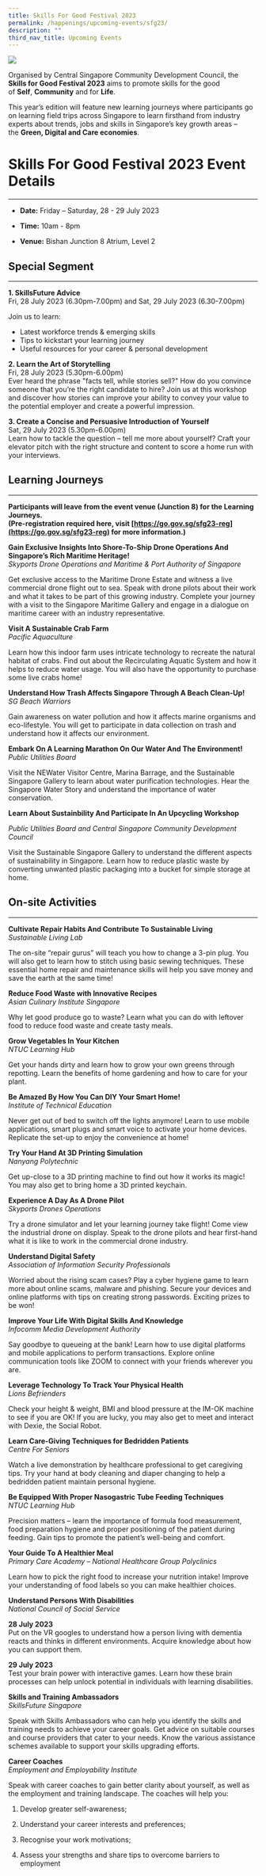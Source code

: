 ```yaml
---
title: Skills For Good Festival 2023
permalink: /happenings/upcoming-events/sfg23/
description: ""
third_nav_title: Upcoming Events
---
```

![](/images/Happenings/Skills%20For%20Good%20Festival%202023/sfg2023poster.jpg)

Organised by Central Singapore Community Development Council, the **Skills for Good Festival 2023** aims to promote skills for the good of&nbsp;**Self**,&nbsp;**Community**&nbsp;and for&nbsp;**Life**. 

This year’s edition will feature new learning journeys where participants go on learning field trips across Singapore to learn firsthand from industry experts about trends, jobs and skills&nbsp;in Singapore’s key growth areas – the&nbsp;**Green, Digital and Care economies**.


# Skills For Good Festival 2023 Event Details
--------------------

* **Date:** Friday – Saturday,  28 - 29 July 2023

* **Time:** 10am - 8pm
 
* **Venue:** Bishan Junction 8 Atrium, Level 2

## Special Segment
--------------------
**1. SkillsFuture Advice** <br>
Fri, 28 July 2023 (6.30pm-7.00pm) and Sat, 29 July 2023 (6.30-7.00pm) <br>

Join us to learn:
- Latest workforce trends &amp; emerging skills
- Tips to kickstart your learning journey
- Useful resources for your career &amp; personal development

**2. Learn the Art of Storytelling** <br>
Fri, 28 July 2023 (5.30pm-6.00pm) <br>
Ever heard the phrase "facts tell, while stories sell?" How do you convince someone that you’re the right candidate to hire? Join us at this workshop and discover how stories can improve your ability to convey your value to the potential employer and create a powerful impression.

**3. Create a Concise and Persuasive Introduction of Yourself** <br>
Sat, 29 July 2023 (5.30pm-6.00pm) <br>
Learn how to tackle the question – tell me more about yourself? Craft your elevator pitch with the right structure and content to score a home run with your interviews.

## Learning Journeys
--------------------
**Participants will leave from the event venue (Junction 8) for the Learning Journeys.  
(Pre-registration required here, visit [https://go.gov.sg/sfg23-reg](https://go.gov.sg/sfg23-reg) for more information.)**

**Gain Exclusive Insights Into Shore-To-Ship Drone Operations And Singapore’s Rich Maritime Heritage!** <br>
    *Skyports Drone Operations and Maritime &amp; Port Authority of Singapore*
  

Get exclusive access to the Maritime Drone Estate and witness a live commercial drone flight out to sea. Speak with drone pilots about their work and what it takes to be part of this growing industry. Complete your journey with a visit to the Singapore Maritime Gallery and engage in a dialogue on maritime career with an industry representative.


**Visit A Sustainable Crab Farm** <br>
*Pacific Aquaculture*

Learn how this indoor farm uses intricate technology to recreate the natural habitat of crabs. Find out about the Recirculating Aquatic System and how it helps to reduce water usage. You will also have the opportunity to purchase some live crabs home!


**Understand How Trash Affects Singapore Through A Beach Clean-Up!** <br>
*SG Beach Warriors*

Gain awareness on water pollution and how it affects marine organisms and eco-lifestyle. You will get to participate in data collection on trash and understand how it affects our environment.

**Embark On A Learning Marathon On Our Water And The Environment!** <br>
*Public Utilities Board*

Visit the NEWater Visitor Centre, Marina Barrage, and the Sustainable Singapore Gallery to learn about water purification technologies. Hear the Singapore Water Story and understand the importance of water conservation.


**Learn About Sustainbility And Participate In An Upcycling Workshop** <br>

*Public Utilities Board and Central Singapore Community Development Council*

Visit the Sustainable Singapore Gallery to understand the different aspects of sustainability in Singapore. Learn how to reduce plastic waste by converting unwanted plastic packaging into a bucket for simple storage at home.


## On-site Activities
--------------------

**Cultivate Repair Habits And Contribute To Sustainable Living** <br>
*Sustainable Living Lab* 

The on-site “repair gurus” will teach you how to change a 3-pin plug. You will also get to learn how to stitch using basic sewing techniques. These essential home repair and maintenance skills will help you save money and save the earth at the same time! 


**Reduce Food Waste with Innovative Recipes** <br>  *Asian Culinary Institute Singapore*

Why let good produce go to waste? Learn what you can do with leftover food to reduce food waste and create tasty meals. 


**Grow Vegetables In Your Kitchen** <br>
*NTUC Learning Hub*

Get your hands dirty and learn how to grow your own greens through repotting. Learn the benefits of home gardening and how to care for your plant.


**Be Amazed By How You Can DIY Your Smart Home!** <br>
*Institute of Technical Education*

Never get out of bed to switch off the lights anymore! Learn to use mobile applications, smart plugs and smart voice to activate your home devices. Replicate the set-up to enjoy the convenience at home!


**Try Your Hand At 3D Printing Simulation** <br>
*Nanyang Polytechnic*

Get up-close to a 3D printing machine to find out how it works its magic! You may also get to bring home a 3D printed keychain.


**Experience A Day As A Drone Pilot** <br>
*Skyports Drones Operations*

Try a drone simulator and let your learning journey take flight! Come view the industrial drone on display. Speak to the drone pilots and hear first-hand what it is like to work in the commercial drone industry.


**Understand Digital Safety** <br>
*Association of Information Security Professionals*

Worried about the rising scam cases? Play a cyber hygiene game to learn more about online scams, malware and phishing. Secure your devices and online platforms with tips on creating strong passwords. Exciting prizes to be won!
    
**Improve Your Life With Digital Skills And Knowledge** <br>
*Infocomm Media Development Authority*

Say goodbye to queueing at the bank! Learn how to use digital platforms and mobile applications to perform transactions. Explore online communication tools like ZOOM to connect with your friends wherever you are.

**Leverage Technology To Track Your Physical Health** <br>
*Lions Befrienders*

Check your height &amp; weight, BMI and blood pressure at the IM-OK machine to see if you are OK! If you are lucky, you may also get to meet and interact with Dexie, the Social Robot.


**Learn Care-Giving Techniques for Bedridden Patients** <br>
*Centre For Seniors*

Watch a live demonstration by healthcare professional to get caregiving tips. Try your hand at body cleaning and diaper changing to help a bedridden patient maintain personal hygiene.


**Be Equipped With Proper Nasogastric Tube Feeding Techniques** <br>
*NTUC Learning Hub*

Precision matters – learn the importance of formula food measurement, food preparation hygiene and proper positioning of the patient during feeding. Gain tips to promote the patient’s well-being and comfort.

**Your Guide To A Healthier Meal**<br>
*Primary Care Academy – National Healthcare Group Polyclinics*

Learn how to pick the right food to increase your nutrition intake! Improve your understanding of food labels so you can make healthier choices.

**Understand Persons With Disabilities**<br>
*National Council of Social Service*

**28 July 2023** <br>
Put on the VR googles to understand how a person living with dementia reacts and thinks in different environments. Acquire knowledge about how you can support them.

**29 July 2023** <br>
Test your brain power with interactive games. Learn how these brain processes can help unlock potential in individuals with learning disabilities.

**Skills and Training Ambassadors** <br>
*SkillsFuture Singapore*

Speak with Skills Ambassadors who can help you identify the skills and training needs to achieve your career goals. Get advice on suitable courses and course providers that cater to your needs. Know the various assistance schemes available to support your skills upgrading efforts.

**Career Coaches** <br>
*Employment and Employability Institute*

Speak with career coaches to gain better clarity about yourself, as well as the employment and training landscape. The coaches will help you:

1.  Develop greater self-awareness;
    
2.  Understand your career interests and preferences;
    
3.  Recognise your work motivations;
    
4.  Assess your strengths and share tips to overcome barriers to employment